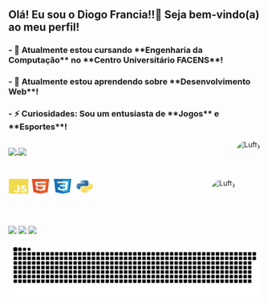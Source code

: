 ## Olá! Eu sou o Diogo Francia!!👋 Seja bem-vindo(a) ao meu perfil!

<!-- Site para encontrar os emojis: https://emojipedia.org/search?q=bag -->

<div style="display: inline_block">
<h3>- 🔭 Atualmente estou cursando **Engenharia da Computação** no **Centro Universitário FACENS**!</h3>
<h3>- 🌱 Atualmente estou aprendendo sobre **Desenvolvimento Web**!</h3>
<h3>- ⚡ Curiosidades: Sou um entusiasta de **Jogos** e **Esportes**!</h3>
  
<a>
   <img align="right" alt="Luffy" height="100" style="border-radius:50px;" src="https://private-user-images.githubusercontent.com/117660756/407965908-ab84e200-3b68-4e4c-b0ef-ad47c4a0bd22.gif?jwt=eyJhbGciOiJIUzI1NiIsInR5cCI6IkpXVCJ9.eyJpc3MiOiJnaXRodWIuY29tIiwiYXVkIjoicmF3LmdpdGh1YnVzZXJjb250ZW50LmNvbSIsImtleSI6ImtleTUiLCJleHAiOjE3MzgyMDA4ODUsIm5iZiI6MTczODIwMDU4NSwicGF0aCI6Ii8xMTc2NjA3NTYvNDA3OTY1OTA4LWFiODRlMjAwLTNiNjgtNGU0Yy1iMGVmLWFkNDdjNGEwYmQyMi5naWY_WC1BbXotQWxnb3JpdGhtPUFXUzQtSE1BQy1TSEEyNTYmWC1BbXotQ3JlZGVudGlhbD1BS0lBVkNPRFlMU0E1M1BRSzRaQSUyRjIwMjUwMTMwJTJGdXMtZWFzdC0xJTJGczMlMkZhd3M0X3JlcXVlc3QmWC1BbXotRGF0ZT0yMDI1MDEzMFQwMTI5NDVaJlgtQW16LUV4cGlyZXM9MzAwJlgtQW16LVNpZ25hdHVyZT05YzY4ZjY2NWQ2ODE1MTBjMjZkZDQ3OGFmOWFlN2I4ZmM2ODg1NmQyODAyNzEzNTUxNjg5ZWVjZmZiYzUyN2IwJlgtQW16LVNpZ25lZEhlYWRlcnM9aG9zdCJ9.8Jt_7KXqOzjDWUItZ8JxXUugLjL3xYz_KuK915BpIVg">
</a>
</div>


##

<!-- Repositório GitStats: https://github.com/anuraghazra/github-readme-stats  -->

<div style="display: inline_block">
  <a href="https://github.com/digofrancia/github-readme-stats">
  <img height=180 align="center" src="https://github-readme-stats.vercel.app/api?username=digofrancia&show_icons=true&theme=transparent" />
  </a>
  <a href="https://github.com/digofrancia/convoychat">
  <img height=180 align="center" src="https://github-readme-stats.vercel.app/api/top-langs?username=digofrancia&layout=compact&langs_count=8&card_width=320&theme=transparent" />
  </a>
</div>


##

<!-- Site para encontrar os icons: https://devicon.dev  -->
<div style="display: inline_block"><br>
  <img align="center" alt="Diogo-Js" height="30" width="40" src="https://raw.githubusercontent.com/devicons/devicon/master/icons/javascript/javascript-plain.svg">
  <img align="center" alt="Diogo-HTML" height="30" width="40" src="https://raw.githubusercontent.com/devicons/devicon/master/icons/html5/html5-original.svg">
  <img align="center" alt="Diogo-CSS" height="30" width="40" src="https://raw.githubusercontent.com/devicons/devicon/master/icons/css3/css3-original.svg">
  <img align="center" alt="Diogo-Python" height="30" width="40" src="https://raw.githubusercontent.com/devicons/devicon/master/icons/python/python-original.svg">
  <a>
   <img align="right" alt="Luffy" height="100" style="border-radius:50px;" src="https://private-user-images.githubusercontent.com/117660756/407965908-ab84e200-3b68-4e4c-b0ef-ad47c4a0bd22.gif?jwt=eyJhbGciOiJIUzI1NiIsInR5cCI6IkpXVCJ9.eyJpc3MiOiJnaXRodWIuY29tIiwiYXVkIjoicmF3LmdpdGh1YnVzZXJjb250ZW50LmNvbSIsImtleSI6ImtleTUiLCJleHAiOjE3MzgyMDA4ODUsIm5iZiI6MTczODIwMDU4NSwicGF0aCI6Ii8xMTc2NjA3NTYvNDA3OTY1OTA4LWFiODRlMjAwLTNiNjgtNGU0Yy1iMGVmLWFkNDdjNGEwYmQyMi5naWY_WC1BbXotQWxnb3JpdGhtPUFXUzQtSE1BQy1TSEEyNTYmWC1BbXotQ3JlZGVudGlhbD1BS0lBVkNPRFlMU0E1M1BRSzRaQSUyRjIwMjUwMTMwJTJGdXMtZWFzdC0xJTJGczMlMkZhd3M0X3JlcXVlc3QmWC1BbXotRGF0ZT0yMDI1MDEzMFQwMTI5NDVaJlgtQW16LUV4cGlyZXM9MzAwJlgtQW16LVNpZ25hdHVyZT05YzY4ZjY2NWQ2ODE1MTBjMjZkZDQ3OGFmOWFlN2I4ZmM2ODg1NmQyODAyNzEzNTUxNjg5ZWVjZmZiYzUyN2IwJlgtQW16LVNpZ25lZEhlYWRlcnM9aG9zdCJ9.8Jt_7KXqOzjDWUItZ8JxXUugLjL3xYz_KuK915BpIVg">
</a>
</div>
<br><br>


</div>

##
 
<!-- Site para encontrar as badges: https://dev.to/envoy_/150-badges-for-github-pnk -->

<div> 
  <a href = "mailto:diogofrancia2@gmail.com"><img src="https://img.shields.io/badge/-Gmail-%23333?style=for-the-badge&logo=gmail&logoColor=white" target="_blank"></a>
  <a href="https://www.linkedin.com/in/diogo-francia/" target="_blank"><img src="https://img.shields.io/badge/-LinkedIn-%230077B5?style=for-the-badge&logo=linkedin&logoColor=white" target="_blank"></a> 
  <a href="https://wa.me/5511953438353" target="_blank"><img src="https://img.shields.io/badge/WhatsApp-25D366?style=for-the-badge&logo=whatsapp&logoColor=white" target="_blank"></a> 
  
</div>

![Snake animation](https://github.com/digofrancia/digofrancia/blob/output/github-contribution-grid-snake-dark.svg)
